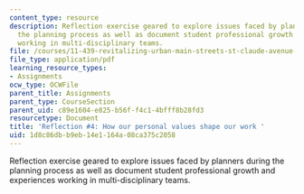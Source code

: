```yaml
---
content_type: resource
description: Reflection exercise geared to explore issues faced by planners during
  the planning process as well as document student professional growth and experiences
  working in multi-disciplinary teams.
file: /courses/11-439-revitalizing-urban-main-streets-st-claude-avenue-new-orleans-spring-2009/1d8c86dbb9eb14e1164a08ca375c2058_MIT11_439s09_assn04_reflection04.pdf
file_type: application/pdf
learning_resource_types:
- Assignments
ocw_type: OCWFile
parent_title: Assignments
parent_type: CourseSection
parent_uid: c89e1604-e825-b56f-f4c1-4bfff8b28fd3
resourcetype: Document
title: 'Reflection #4: How our personal values shape our work '
uid: 1d8c86db-b9eb-14e1-164a-08ca375c2058
---
```

Reflection exercise geared to explore issues faced by planners during the planning process as well as document student professional growth and experiences working in multi-disciplinary teams.

